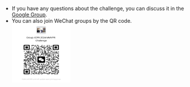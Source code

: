 - If you have any questions about the challenge, you can discuss it in the [Google Group](https://groups.google.com/g/mmvpr/).
- You can also join WeChat groups by the QR code.<br> <img src="./figs/WeChat%20Group.jpg" alt="WeChatGroup" style="width: 160px; height: 160px;">



